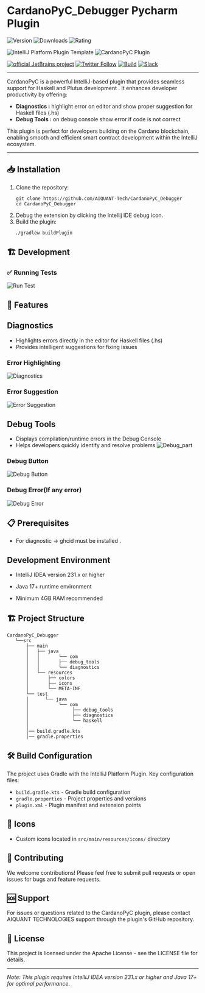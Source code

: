 # CardanoPyC_Debugger Pycharm  Plugin
![Version](https://img.shields.io/jetbrains/plugin/v/aiquant.plugins)
![Downloads](https://img.shields.io/jetbrains/plugin/d/aiquant.plugins)
![Rating](https://img.shields.io/jetbrains/plugin/r/stars/aiquant.plugins)


![IntelliJ Platform Plugin Template][file:intellij-platform-plugin-template-dark]
![CardanoPyC Plugin][file:intellij-platform-plugin-template-light]

[![official JetBrains project](https://jb.gg/badges/official.svg)][jb:github]
[![Twitter Follow](https://img.shields.io/badge/follow-%40JBPlatform-1DA1F2?logo=twitter)](https://twitter.com/JBPlatform)
[![Build](https://github.com/JetBrains/intellij-platform-plugin-template/workflows/Build/badge.svg)][gh:build]
[![Slack](https://img.shields.io/badge/Slack-%23intellij--platform-blue?style=flat-square&logo=Slack)](https://plugins.jetbrains.com/slack)

---
<!-- Plugin description -->
CardanoPyC is a powerful IntelliJ-based plugin that provides seamless support for Haskell and Plutus development . It enhances developer productivity by offering:

- **Diagnostics :** highlight error on editor  and show proper suggestion  for Haskell files (.hs)
- **Debug Tools :** on debug console show error if code is not correct 



This plugin is perfect for developers building on the Cardano blockchain, enabling smooth and efficient smart contract development within the IntelliJ ecosystem.
<!-- Plugin description end -->

---

## 📥 Installation

1. Clone the repository:
   ```
   git clone https://github.com/AIQUANT-Tech/CardanoPyC_Debugger
   cd CardanoPyC_Debugger

2. Debug the extension by clicking the Intellij IDE debug icon.
3. Build the plugin:
```
   ./gradlew buildPlugin
```

## 🏗️ Development

### ✅ Running Tests


![Run Test](images/RunTest.png)


## 🚀 Features


## Diagnostics
- Highlights errors directly in the editor for Haskell files (.hs)
- Provides intelligent suggestions for fixing issues

### Error Highlighting
![Diagnostics](images/diagnostics.png)

### Error Suggestion
![Error Suggestion](images/error_suggestion.png)

## Debug Tools
- Displays compilation/runtime errors in the Debug Console
- Helps developers quickly identify and resolve problems
  ![Debug_part](images/debug_part.gif)

### Debug Button
![Debug Button](images/debug_button.png)

### Debug Error(If any error)
![Debug Error](images/debug_error.png)

## 📋 Prerequisites

- For diagnostic → ghcid must be installed .


## Development Environment

- IntelliJ IDEA version 231.x or higher

- Java 17+ runtime environment

- Minimum 4GB RAM recommended
## 🏗️ Project Structure
```  
CardanoPyC_Debugger
   └──src
       ├── main
       │   ├── java
       │   │       └── com
       │   │       ├── debug_tools
       │   │       └── diagnostics
       │   └── resources
       │       ├── colors
       │       ├── icons
       │       └── META-INF
       └── test
       │      └── java
       │           └── com
       │                ├── debug_tools
       │                ├── diagnostics
       │                └── haskell
       │
       │── build.gradle.kts                
       │── gradle.properties
```

## 🛠️ Build Configuration
The project uses Gradle with the IntelliJ Platform Plugin. Key configuration files:
- `build.gradle.kts` - Gradle build configuration
- `gradle.properties` - Project properties and versions
- `plugin.xml` - Plugin manifest and extension points

## 🎨 Icons
- Custom icons located in `src/main/resources/icons/` directory


## 🤝 Contributing

We welcome contributions! Please feel free to submit pull requests or open issues for bugs and feature requests.

## 🆘 Support

For issues or questions related to the CardanoPyC plugin, please contact AIQUANT TECHNOLOGIES support through the plugin's GitHub repository.

## 📄 License

This project is licensed under the Apache License - see the LICENSE file for details.

---

*Note: This plugin requires IntelliJ IDEA version 231.x or higher and Java 17+ for optimal performance.*

[//]: # (Keep the existing links section from the original template)
[docs]: https://plugins.jetbrains.com/docs/intellij?from=IJPluginTemplate
[gh:build]: https://github.com/JetBrains/intellij-platform-plugin-template/actions?query=workflow%3ABuild
[jb:github]: https://github.com/JetBrains/.github/blob/main/profile/README.md
[file:intellij-platform-plugin-template-dark]: ./.github/readme/intellij-platform-plugin-template-dark.svg#gh-dark-mode-only
[file:intellij-platform-plugin-template-light]: ./.github/readme/intellij-platform-plugin-template-light.svg#gh-light-mode-only